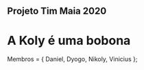 ## Projeto Tim Maia 2020

# A Koly é uma bobona

Membros = {
   Daniel,
   Dyogo,
   Nikoly,
   Vinicius
};
